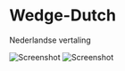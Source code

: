 # Wedge-Dutch
Nederlandse vertaling

![Screenshot](https://imgur.com/VW0NzUZ.png"Screenshot")
![Screenshot](https://imgur.com/MUUcjGZ.png"Screenshot")
